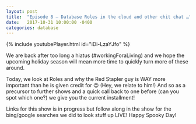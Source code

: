 ```yaml
---
layout: post
title:  "Episode 8 – Database Roles in the cloud and other chit chat …"
date:   2017-10-31 10:00:00 -0400
categories: database
---
```

{% include youtubePlayer.html id="iDi-LzaYJfo" %}

We are back after too long a hiatus (#workingForaLiving)  and we hope the upcoming holiday season will mean more time to quickly turn more of these around.

Today, we look at Roles and why the Red Stapler guy is WAY more important than he is given credit for 😉  (Hey, we relate to him!)  And so as a precursor to further shows and a quick call back to one before (can you spot which one?) we give you the current installment!

Links for this show is in progress but follow along in the show for the bing/google searches we did to look stuff up LIVE!   Happy Spooky Day!